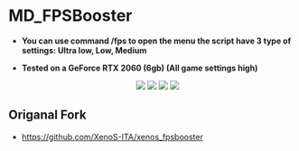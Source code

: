 # MD_FPSBooster
+ **You can use command /fps to open the menu
the script have 3 type of settings: Ultra low, Low, Medium**

+ **Tested on a GeForce RTX 2060 (6gb) (All game settings high)**

  <p align="center">
  <img  src="https://forum.cfx.re/uploads/default/original/4X/7/f/a/7fad2268386f5d491f401f2d356fd31a567e8a0c.png">
   <img  src="https://forum.cfx.re/uploads/default/original/4X/b/b/c/bbcd9a17083cb8a30e26fd9afa6ba3f739d7948c.png">
   <img  src="https://forum.cfx.re/uploads/default/original/4X/2/d/8/2d82f02b2fafa32af6debe93e8060fa7184d1943.png">
   <img  src="https://forum.cfx.re/uploads/default/original/4X/8/a/e/8ae8345e8031684a9f76fac0b8f0e3568e432983.png">
</p>


## Origanal Fork
+ https://github.com/XenoS-ITA/xenos_fpsbooster
